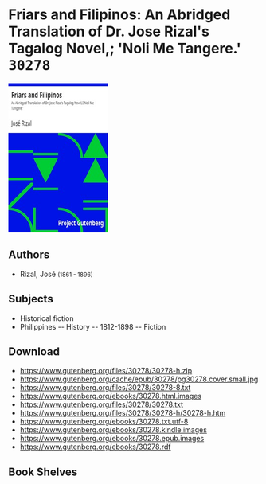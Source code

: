 # Friars and Filipinos: An Abridged Translation of Dr. Jose Rizal's Tagalog Novel,; 'Noli Me Tangere.' <kbd>30278</kbd>

![](./cover.medium.jpg "")

## Authors


 - Rizal, José <small>(1861 - 1896)</small>

## Subjects


 - Historical fiction
 - Philippines -- History -- 1812-1898 -- Fiction

## Download


 - https://www.gutenberg.org/files/30278/30278-h.zip
 - https://www.gutenberg.org/cache/epub/30278/pg30278.cover.small.jpg
 - https://www.gutenberg.org/files/30278/30278-8.txt
 - https://www.gutenberg.org/ebooks/30278.html.images
 - https://www.gutenberg.org/files/30278/30278.txt
 - https://www.gutenberg.org/files/30278/30278-h/30278-h.htm
 - https://www.gutenberg.org/ebooks/30278.txt.utf-8
 - https://www.gutenberg.org/ebooks/30278.kindle.images
 - https://www.gutenberg.org/ebooks/30278.epub.images
 - https://www.gutenberg.org/ebooks/30278.rdf

## Book Shelves


